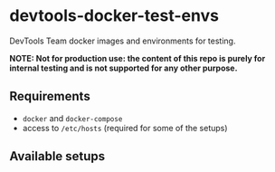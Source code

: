 # devtools-docker-test-envs

DevTools Team docker images and environments for testing.

**NOTE: Not for production use: the content of this repo is purely for internal testing and is not supported for any other purpose.**

<!-- toc -->

## Requirements

- `docker` and `docker-compose`
- access to `/etc/hosts` (required for some of the setups)

## Available setups
